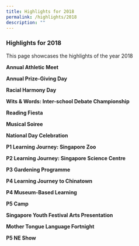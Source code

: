 ```yaml
---
title: Highlights for 2018
permalink: /highlights/2018
description: ""
---
```

### Highlights for 2018

This page showcases the highlights of the year 2018

**Annual Athletic Meet**

**Annual Prize-Giving Day**

**Racial Harmony Day**

**Wits & Words: Inter-school Debate Championship**

**Reading Fiesta**

**Musical Soiree**

**National Day Celebration**

**P1 Learning Journey: Singapore Zoo**

**P2 Learning Journey: Singapore Science Centre**

**P3 Gardening Programme**

**P4 Learning Journey to Chinatown**

**P4 Museum-Based Learning**

**P5 Camp**

**Singapore Youth Festival Arts Presentation**

**Mother Tongue Language Fortnight**

**P5 NE Show**